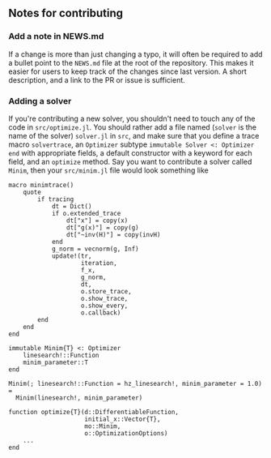 ## Notes for contributing

### Add a note in NEWS.md
If a change is more than just changing a typo, it will often be required to add
a bullet point to the `NEWS.md` file at the root of the repository. This makes it
easier for users to keep track of the changes since last version. A short description,
and a link to the PR or issue is sufficient.

### Adding a solver
If you're contributing a new solver, you shouldn't need to touch any of the code in
`src/optimize.jl`. You should rather add a file named (`solver` is the name of the solver)
`solver.jl` in `src`, and make sure that you define a trace macro `solvertrace`, an `Optimizer` subtype
`immutable Solver <: Optimizer end` with appropriate fields, a default constructor with a keyword
for each field, and an `optimize` method. Say you want to contribute a solver called
`Minim`, then your `src/minim.jl` file would look something like

```
macro minimtrace()
    quote
        if tracing
            dt = Dict()
            if o.extended_trace
                dt["x"] = copy(x)
                dt["g(x)"] = copy(g)
                dt["~inv(H)"] = copy(invH)
            end
            g_norm = vecnorm(g, Inf)
            update!(tr,
                    iteration,
                    f_x,
                    g_norm,
                    dt,
                    o.store_trace,
                    o.show_trace,
                    o.show_every,
                    o.callback)
        end
    end
end

immutable Minim{T} <: Optimizer
    linesearch!::Function
    minim_parameter::T
end

Minim(; linesearch!::Function = hz_linesearch!, minim_parameter = 1.0) =
  Minim(linesearch!, minim_parameter)

function optimize{T}(d::DifferentiableFunction,
                     initial_x::Vector{T},
                     mo::Minim,
                     o::OptimizationOptions)
    ...
end
```
